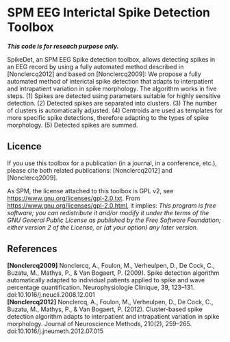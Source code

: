 # SPM EEG Interictal Spike Detection Toolbox

***This code is for reseach purpose only.***

SpikeDet, an SPM EEG Spike detection toolbox, allows detecting spikes in an EEG record by using a fully automated method described in [Nonclercq2012] and based on [Nonclercq2009]:
We propose a fully automated method of interictal spike detection that adapts to interpatient and intrapatient variation in spike morphology. The algorithm works in five steps. (1) Spikes are detected using parameters suitable for highly sensitive detection. (2) Detected spikes are separated into clusters. (3) The number of clusters is automatically adjusted. (4) Centroids are used as templates for more specific spike detections, therefore adapting to the types of spike morphology. (5) Detected spikes are summed.

## Licence
If you use this toolbox for a publication (in a journal, in a conference, etc.), please cite both related publications: [Nonclercq2012] and [Nonclercq2009]. 

As SPM, the license attached to this toolbox is GPL v2, see https://www.gnu.org/licenses/gpl-2.0.txt. 
From https://www.gnu.org/licenses/gpl-2.0.html, it implies: *This program is free software; you can redistribute it and/or modify it under the terms of the GNU General Public License as published by the Free Software Foundation; 
either version 2 of the License, or (at your option) any later version.*

## References
**[Nonclercq2009]** Nonclercq, A., Foulon, M., Verheulpen, D., De Cock, C., Buzatu, M., Mathys, P., & Van Bogaert, P. (2009). Spike detection algorithm automatically adapted to individual patients applied to spike and wave percentage quantification. Neurophysiologie Clinique, 39, 123–131. doi:10.1016/j.neucli.2008.12.001    
**[Nonclercq2012]** Nonclercq, A., Foulon, M., Verheulpen, D., De Cock, C., Buzatu, M., Mathys, P., & Van Bogaert, P. (2012). Cluster-based spike detection algorithm adapts to interpatient and intrapatient variation in spike morphology. Journal of Neuroscience Methods, 210(2), 259–265. doi:10.1016/j.jneumeth.2012.07.015  

